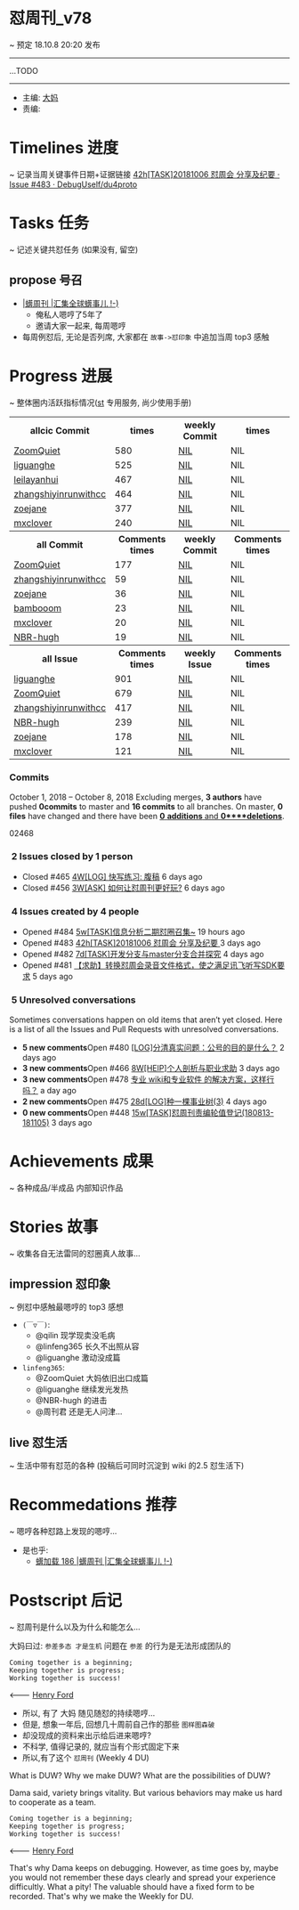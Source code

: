 # 怼周刊_v78
~ 预定 18.10.8 20:20 发布

-----------------------------------------

...TODO


-----------------------------------------

- 主编: [大妈](http://du.zoomquiet.io/2014-02/ac0-zq/)
- 责编:


# Timelines 进度 
~ 记录当周关键事件日期+证据链接
[42h[TASK]20181006 怼周会 分享及纪要 · Issue #483 · DebugUself/du4proto](https://github.com/DebugUself/du4proto/issues/483)


# Tasks 任务 
~ 记述关键共怼任务 (如果没有, 留空)

## propose 号召

- [|蠎周刊 |汇集全球蠎事儿 !-)](http://weekly.pychina.org/archives.html)
    + 俺私人嗯哼了5年了
    + 邀请大家一起来, 每周嗯哼
- 每周例怼后, 无论是否列席, 大家都在 `故事->怼印象` 中追加当周 top3 感触


# Progress 进展 
~ 整体圈内活跃指标情况([st](https://github.com/DebugUself/du4proto/tree/DU_tools/st) 专用服务, 尚少使用手册)

<table><tr><th>allcic Commit</th><th> times</th><th>weekly Commit</th><th> times</th></tr><tr><td><a href='http://github.com/ZoomQuiet'>ZoomQuiet</a></td><td>580</td><td><a href='#'>NIL</a></td><td>NIL</td><tr><td><a href='http://github.com/liguanghe'>liguanghe</a></td><td>525</td><td><a href='#'>NIL</a></td><td>NIL</td><tr><td><a href='http://github.com/leilayanhui'>leilayanhui</a></td><td>467</td><td><a href='#'>NIL</a></td><td>NIL</td><tr><td><a href='http://github.com/zhangshiyinrunwithcc'>zhangshiyinrunwithcc</a></td><td>464</td><td><a href='#'>NIL</a></td><td>NIL</td><tr><td><a href='http://github.com/zoejane'>zoejane</a></td><td>377</td><td><a href='#'>NIL</a></td><td>NIL</td><tr><td><a href='http://github.com/mxclover'>mxclover</a></td><td>240</td><td><a href='#'>NIL</a></td><td>NIL</td><tr><th>all Commit</th><th>Comments times</th><th>weekly Commit</th><th>Comments times</th></tr><tr><td><a href='http://github.com/ZoomQuiet'>ZoomQuiet</a></td><td>177</td><td><a href='#'>NIL</a></td><td>NIL</td><tr><td><a href='http://github.com/zhangshiyinrunwithcc'>zhangshiyinrunwithcc</a></td><td>59</td><td><a href='#'>NIL</a></td><td>NIL</td><tr><td><a href='http://github.com/zoejane'>zoejane</a></td><td>36</td><td><a href='#'>NIL</a></td><td>NIL</td><tr><td><a href='http://github.com/bambooom'>bambooom</a></td><td>23</td><td><a href='#'>NIL</a></td><td>NIL</td><tr><td><a href='http://github.com/mxclover'>mxclover</a></td><td>20</td><td><a href='#'>NIL</a></td><td>NIL</td><tr><td><a href='http://github.com/NBR-hugh'>NBR-hugh</a></td><td>19</td><td><a href='#'>NIL</a></td><td>NIL</td><tr><th>all Issue</th><th>Comments times</th><th>weekly Issue</th><th>Comments times</th></tr><tr><td><a href='http://github.com/liguanghe'>liguanghe</a></td><td>901</td><td><a href='#'>NIL</a></td><td>NIL</td><tr><td><a href='http://github.com/ZoomQuiet'>ZoomQuiet</a></td><td>679</td><td><a href='#'>NIL</a></td><td>NIL</td><tr><td><a href='http://github.com/zhangshiyinrunwithcc'>zhangshiyinrunwithcc</a></td><td>417</td><td><a href='#'>NIL</a></td><td>NIL</td><tr><td><a href='http://github.com/NBR-hugh'>NBR-hugh</a></td><td>239</td><td><a href='#'>NIL</a></td><td>NIL</td><tr><td><a href='http://github.com/zoejane'>zoejane</a></td><td>178</td><td><a href='#'>NIL</a></td><td>NIL</td><tr><td><a href='http://github.com/mxclover'>mxclover</a></td><td>121</td><td><a href='#'>NIL</a></td><td>NIL</td></table>


### Commits
October 1, 2018 – October 8, 2018
Excluding merges, **3 authors** have pushed **0commits** to master and **16 commits** to all branches. On master, **0 files** have changed and there have been [**0** **additions** and **0****deletions**](https://github.com/DebugUself/du4proto/compare/master@%7B1538429066%7D...master).

02468[](https://github.com/QiLinJane)[](https://github.com/Vwan)[](https://github.com/ZoomQuiet)

###  2 Issues closed by 1 person

  * Closed #465 [4W[LOG] 快写练习: 腹稿](https://github.com/DebugUself/du4proto/issues/465) 6 days ago
  * Closed #456 [3W[ASK] 如何让怼周刊更好玩?](https://github.com/DebugUself/du4proto/issues/456) 6 days ago

###  4 Issues created by 4 people

  * Opened #484 [5w[TASK]信息分析二期怼圈召集~](https://github.com/DebugUself/du4proto/issues/484) 19 hours ago
  * Opened #483 [42h[TASK]20181006 怼周会 分享及纪要 ](https://github.com/DebugUself/du4proto/issues/483)3 days ago
  * Opened #482 [7d[TASK]开发分支与master分支合并探究](https://github.com/DebugUself/du4proto/issues/482) 4 days ago
  * Opened #481 [【求助】转换怼周会录音文件格式，使之满足讯飞听写SDK要求](https://github.com/DebugUself/du4proto/issues/481) 5 days ago

###  5 Unresolved conversations

Sometimes conversations happen on old items that aren’t yet closed. Here is a list of all the Issues and Pull Requests with unresolved conversations.

  * **5 new comments**Open #480 [[LOG]分清真实问题：公号的目的是什么？](https://github.com/DebugUself/du4proto/issues/480) 2 days ago
  * **3 new comments**Open #466 [8W[HElP]个人剖析与职业求助](https://github.com/DebugUself/du4proto/issues/466) 3 days ago
  * **3 new comments**Open #478 [专业 wiki和专业软件 的解决方案，这样行吗？](https://github.com/DebugUself/du4proto/issues/478) a day ago
  * **2 new comments**Open #475 [28d[LOG]种一棵事业树(3)](https://github.com/DebugUself/du4proto/issues/475) 4 days ago
  * **0 new comments**Open #448 [15w[TASK]怼周刊责编轮值登记(180813-181105)](https://github.com/DebugUself/du4proto/issues/448) 3 days ago




# Achievements 成果 
~ 各种成品/半成品 内部知识作品

      
# Stories 故事 
~ 收集各自无法雷同的怼圈真人故事...

## impression 怼印象 
~ 例怼中感触最嗯哼的 top3 感想

- `(￣▽￣)`:
    + @qilin 现学现卖没毛病
    + @linfeng365 长久不出照从容
    + @liguanghe 激动没成篇
- `linfeng365`:
    + @ZoomQuiet 大妈依旧出口成篇
    + @liguanghe 继续发光发热
    + @NBR-hugh 的进击
    + @周刊君 还是无人问津…

## live 怼生活
~ 生活中带有怼范的各种 (投稿后可同时沉淀到 wiki 的2.5 怼生活下)




# Recommedations 推荐 
~ 嗯哼各种怼路上发现的嗯哼...

- 是也乎:
    + [蠎加载 186 |蠎周刊 |汇集全球蠎事儿 !-)](http://weekly.pychina.org/importpython/importpython-186.html)


# Postscript 后记 
~ 怼周刊是什么以及为什么和能怎么...

大妈曰过: `参差多态 才是生机`
问题在 `参差` 的行为是无法形成团队的

    Coming together is a beginning; 
    Keeping together is progress; 
    Working together is success!

<--- [Henry Ford](https://www.brainyquote.com/quotes/quotes/h/henryford121997.html)

- 所以, 有了 大妈 随见随怼的持续嗯哼...
- 但是, 想象一年后, 回想几十周前自己作的那些 `图样图森破` 
- 却没现成的资料来出示给后进来嗯哼?
- 不科学, 值得记录的, 就应当有个形式固定下来
- 所以,有了这个 `怼周刊` (Weekly 4 DU)

What is DUW?
Why we make DUW?
What are the possibilities of DUW?

Dama said, variety brings vitality.
But various behaviors may make us hard to cooperate as a team.

    Coming together is a beginning; 
    Keeping together is progress; 
    Working together is success!

<--- [Henry Ford](https://www.brainyquote.com/quotes/quotes/h/henryford121997.html)

That's why Dama keeps on debugging.
However, as time goes by, maybe you would not remember these days clearly and spread your experience difficultly.
What a pity!
The valuable should have a fixed form to be recorded.
That's why we make the Weekly for DU.

